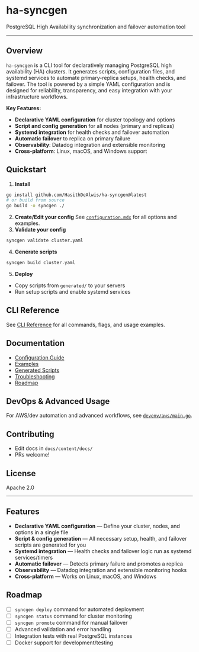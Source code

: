 
# ha-syncgen

PostgreSQL High Availability synchronization and failover automation tool

---

## Overview

`ha-syncgen` is a CLI tool for declaratively managing PostgreSQL high availability (HA) clusters. It generates scripts, configuration files, and systemd services to automate primary-replica setups, health checks, and failover. The tool is powered by a simple YAML configuration and is designed for reliability, transparency, and easy integration with your infrastructure workflows.

**Key Features:**
- **Declarative YAML configuration** for cluster topology and options
- **Script and config generation** for all nodes (primary and replicas)
- **Systemd integration** for health checks and failover automation
- **Automatic failover** to replica on primary failure
- **Observability**: Datadog integration and extensible monitoring
- **Cross-platform**: Linux, macOS, and Windows support

## Quickstart

1. **Install**
  ```sh
  go install github.com/HasithDeAlwis/ha-syncgen@latest
  # or build from source
  go build -o syncgen ./
  ```
2. **Create/Edit your config**
  See [`configuration.mdx`](./docs/content/docs/configuration.mdx) for all options and examples.
3. **Validate your config**
  ```sh
  syncgen validate cluster.yaml
  ```
4. **Generate scripts**
  ```sh
  syncgen build cluster.yaml
  ```
5. **Deploy**
  - Copy scripts from `generated/` to your servers
  - Run setup scripts and enable systemd services

## CLI Reference
See [CLI Reference](./docs/content/docs/cli-reference.mdx) for all commands, flags, and usage examples.

## Documentation
- [Configuration Guide](./docs/content/docs/configuration.mdx)
- [Examples](./docs/content/docs/examples.mdx)
- [Generated Scripts](./docs/content/docs/generated-scripts.mdx)
- [Troubleshooting](./docs/content/docs/troubleshooting.mdx)
- [Roadmap](./docs/content/docs/roadmap.mdx)

## DevOps & Advanced Usage
For AWS/dev automation and advanced workflows, see [`devenv/aws/main.go`](./devenv/aws/main.go).

## Contributing
- Edit docs in `docs/content/docs/`
- PRs welcome!

## License
Apache 2.0

---

## Features

- **Declarative YAML configuration** — Define your cluster, nodes, and options in a single file
- **Script & config generation** — All necessary setup, health, and failover scripts are generated for you
- **Systemd integration** — Health checks and failover logic run as systemd services/timers
- **Automatic failover** — Detects primary failure and promotes a replica
- **Observability** — Datadog integration and extensible monitoring hooks
- **Cross-platform** — Works on Linux, macOS, and Windows

## Roadmap

- [ ] `syncgen deploy` command for automated deployment
- [ ] `syncgen status` command for cluster monitoring
- [ ] `syncgen promote` command for manual failover
- [ ] Advanced validation and error handling
- [ ] Integration tests with real PostgreSQL instances
- [ ] Docker support for development/testing
